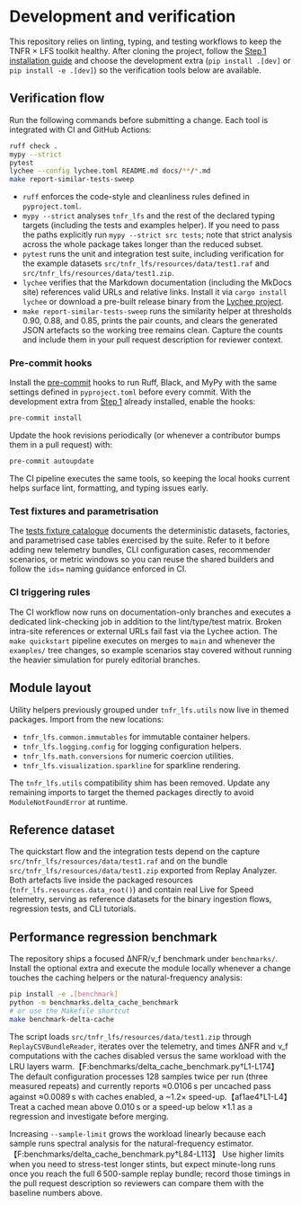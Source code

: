# Development and verification

This repository relies on linting, typing, and testing workflows to keep the TNFR × LFS toolkit healthy. After cloning the project, follow the [Step 1 installation guide](tutorials.md#1-install-the-toolkit) and choose the development extra (`pip install .[dev]` or `pip install -e .[dev]`) so the verification tools below are available.

## Verification flow

Run the following commands before submitting a change. Each tool is integrated with CI and GitHub Actions:

```bash
ruff check .
mypy --strict
pytest
lychee --config lychee.toml README.md docs/**/*.md
make report-similar-tests-sweep
```

- `ruff` enforces the code-style and cleanliness rules defined in `pyproject.toml`.
- `mypy --strict` analyses `tnfr_lfs` and the rest of the declared typing targets (including the tests and examples helper). If you need to pass the paths explicitly run `mypy --strict src tests`; note that strict analysis across the whole package takes longer than the reduced subset.
- `pytest` runs the unit and integration test suite, including verification for the example datasets `src/tnfr_lfs/resources/data/test1.raf` and `src/tnfr_lfs/resources/data/test1.zip`.
- `lychee` verifies that the Markdown documentation (including the MkDocs site) references valid URLs and relative links. Install it via `cargo install lychee` or download a pre-built release binary from the [Lychee project](https://github.com/lycheeverse/lychee/releases).
- `make report-similar-tests-sweep` runs the similarity helper at thresholds 0.90, 0.88, and 0.85, prints the pair counts, and clears the generated JSON artefacts so the working tree remains clean. Capture the counts and include them in your pull request description for reviewer context.

### Pre-commit hooks

Install the [pre-commit](https://pre-commit.com) hooks to run Ruff, Black, and MyPy with the same
settings defined in `pyproject.toml` before every commit. With the development extra from
[Step 1](tutorials.md#1-install-the-toolkit) already installed, enable the hooks:

```bash
pre-commit install
```

Update the hook revisions periodically (or whenever a contributor bumps them in a pull request)
with:

```bash
pre-commit autoupdate
```

The CI pipeline executes the same tools, so keeping the local hooks current helps surface lint,
formatting, and typing issues early.

### Test fixtures and parametrisation

The [tests fixture catalogue](../tests/README.md) documents the deterministic
datasets, factories, and parametrised case tables exercised by the suite. Refer
to it before adding new telemetry bundles, CLI configuration cases, recommender
scenarios, or metric windows so you can reuse the shared builders and follow the
`ids=` naming guidance enforced in CI.

### CI triggering rules

The CI workflow now runs on documentation-only branches and executes a dedicated link-checking job in
addition to the lint/type/test matrix. Broken intra-site references or external URLs fail fast via the
Lychee action. The `make quickstart` pipeline executes on merges to `main` and whenever the `examples/`
tree changes, so example scenarios stay covered without running the heavier simulation for purely
editorial branches.


## Module layout

Utility helpers previously grouped under `tnfr_lfs.utils` now live in themed packages. Import from the new locations:

- `tnfr_lfs.common.immutables` for immutable container helpers.
- `tnfr_lfs.logging.config` for logging configuration helpers.
- `tnfr_lfs.math.conversions` for numeric coercion utilities.
- `tnfr_lfs.visualization.sparkline` for sparkline rendering.

The `tnfr_lfs.utils` compatibility shim has been removed. Update any remaining imports to target the themed packages directly to avoid `ModuleNotFoundError` at runtime.

## Reference dataset

The quickstart flow and the integration tests depend on the capture `src/tnfr_lfs/resources/data/test1.raf` and on the bundle `src/tnfr_lfs/resources/data/test1.zip` exported from Replay Analyzer. Both artefacts live inside the packaged resources (`tnfr_lfs.resources.data_root()`) and contain real Live for Speed telemetry, serving as reference datasets for the binary ingestion flows, regression tests, and CLI tutorials.

## Performance regression benchmark

The repository ships a focused ΔNFR/ν_f benchmark under `benchmarks/`. Install the optional
extra and execute the module locally whenever a change touches the caching helpers or the
natural-frequency analysis:

```bash
pip install -e .[benchmark]
python -m benchmarks.delta_cache_benchmark
# or use the Makefile shortcut
make benchmark-delta-cache
```

The script loads `src/tnfr_lfs/resources/data/test1.zip` through `ReplayCSVBundleReader`, iterates over the telemetry,
and times ΔNFR and ν_f computations with the caches disabled versus the same workload with the
LRU layers warm.【F:benchmarks/delta_cache_benchmark.py†L1-L174】 The default configuration processes
128 samples twice per run (three measured repeats) and currently reports ≈0.0106 s per uncached pass
against ≈0.0089 s with caches enabled, a ~1.2× speed-up.【af1ae4†L1-L4】 Treat a cached mean above
0.010 s or a speed-up below ×1.1 as a regression and investigate before merging.

Increasing `--sample-limit` grows the workload linearly because each sample runs spectral analysis
for the natural-frequency estimator.【F:benchmarks/delta_cache_benchmark.py†L84-L113】 Use higher limits
when you need to stress-test longer stints, but expect minute-long runs once you reach the full
6 500-sample replay bundle; record those timings in the pull request description so reviewers can
compare them with the baseline numbers above.
